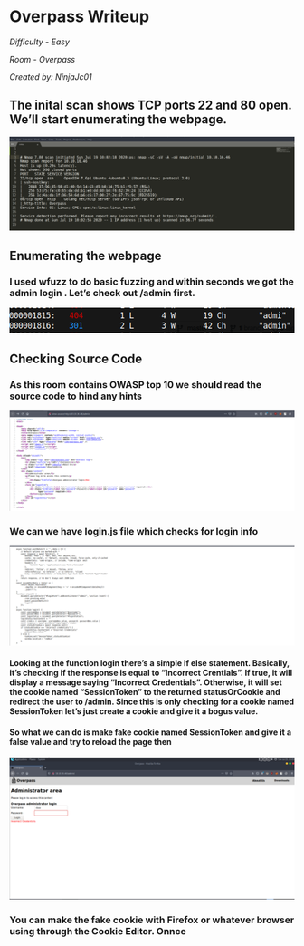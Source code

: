 # Overpass Writeup
*Difficulty - Easy*

*Room - Overpass*

*Created by: NinjaJc01*

## The inital scan shows TCP ports 22 and 80 open. We’ll start enumerating the webpage.

![nmap](images/nmap.PNG)

## Enumerating the webpage

### I used wfuzz to do basic fuzzing and within seconds we got the admin login . Let’s check out /admin first. 

![wfuzz](images/wfuzz.PNG)

## Checking Source Code

### As this room contains OWASP top 10 we should read the source code to hind any hints

![source](images/source.PNG)

### We can we have login.js file which checks for login info

![source2](images/source2.PNG)

#### Looking at the function login there’s a simple if else statement. Basically, it’s checking if the response is equal to “Incorrect Crentials”. If true, it will display a message saying “Incorrect Credentials”. Otherwise, it will set the cookie named “SessionToken” to the returned statusOrCookie and redirect the user to /admin. Since this is only checking for a cookie named SessionToken let’s just create a cookie and give it a bogus value.
#### So what we can do is make fake cookie named SessionToken and give it a false value and try to reload the page then 
![source2](images/webpage.PNG)

### You can make the fake cookie with Firefox or whatever browser using through the Cookie Editor. Onnce 

